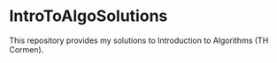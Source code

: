 # IntroToAlgoSolutions
This repository provides my solutions to Introduction to Algorithms (TH Cormen).
